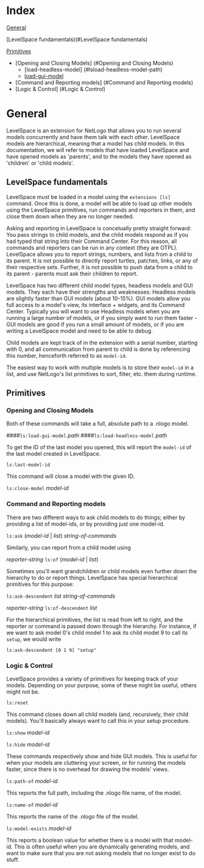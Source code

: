 # Index
[General](#general)

[LevelSpace fundamentals)(#LevelSpace fundamentals)

[Primitives](#primitives)
- [Opening and Closing Models] (#Opening and Closing Models)
    - [load-headless-model] (#lsload-headless-model-path)
    - [load-gui-model](#lsload-gui-model-path)
- [Command and Reporting models] (#Command and Reporting models)
- [Logic & Control] (#Logic & Control)

# General

LevelSpace is an extension for NetLogo that allows you to run several models concurrently and have them talk with each other. LevelSpace models are hierarchical, meaning that a model has child models. In this documentation, we will refer to models that have loaded LevelSpace and have opened models as 'parents', and to the models they have opened as 'children' or 'child models'.

## LevelSpace fundamentals

LevelSpace must be loaded in a model using the ```extensions [ls]``` command. Once this is done, a model will be able to load up other models using the LevelSpace primitives, run commands and reporters in them, and close them down when they are no longer needed.

Asking and reporting in LevelSpace is concetually pretty straight forward: You pass strings to child models, and the child models respond as if you had typed that string into their Command Center. For this reason, all commands and reporters can be run in any context (they are OTPL). LevelSpace allows you to report strings, numbers, and lists from a child to its parent. It is not possible to directly report turtles, patches, links, or any of their respective sets. Further, it is not possible to push data from a child to its parent - parents must ask their children to report.

LevelSpace has two different child model types, headless models and GUI models. They each have their strengths and weaknesses: Headless models are slightly faster than GUI models (about 10-15%). GUI models allow you full access to a model's view, its interface + widgets, and its Command Center. Typically you will want to use Headless models when you are running a large number of models, or if you simply want to run them faster - GUI models are good if you run a small amount of models, or if you are writing a LevelSpace model and need to be able to debug.

Child models are kept track of in the extension with a serial number, starting with 0, and all communication from parent to child is done by referencing this number, henceforth referred to as ```model-id```. 

The easiest way to work with multiple models is to store their ```model-id``` in a list, and use NetLogo's list primitives to sort, filter, etc. them during runtime.

## Primitives
### Opening and Closing Models

Both of these commands will take a full, absolute path to a .nlogo model.

####`ls:load-gui-model` _path_
####`ls:load-headless-model` _path_

To get the ID of the last model you opened, this will report the ```model-id``` of the last model created in LevelSpace.

`ls:last-model-id`

This command will close a model with the given ID.

`ls:close-model` _model-id_

### Command and Reporting models

There are two different ways to ask child models to do things; either by providing a list of model-ids, or by providing just one model-id.

`ls:ask` (_model-id_ | _list_) _string-of-commands_

Similarly, you can report from a child model using 

_reporter-string_ `ls:of` (_model-id_ | _list_)

Sometimes you'll want grandchildren or child models even further down the hierarchy to do or report things. LevelSpace has special hierarchical primitives for this purpose:

`ls:ask-descendent` _list_ _string-of-commands_

_reporter-string_ `ls:of-descendent` _list_

For the hierarchical primitives, the list is read from left to right, and the reporter or command is passed down through the hierarchy. For instance, if we want to ask model 0's child model 1 to ask its child model 9 to call its `setup`, we would write

`ls:ask-descendent [0 1 9] "setup"`

### Logic & Control
LevelSpace provides a variety of primitives for keeping track of your models. Depending on your purpose, some of these might be useful, others might not be.

`ls:reset`

This command closes down all child models (and, recursively, their child models). You'll basically always want to call this in your setup procedure.

`ls:show` _model-id_

`ls:hide` _model-id_

These commands respectively show and hide GUI models. This is useful for when your models are cluttering your screen, or for running the models faster, since there is no overhead for drawing the models' views.

`ls:path-of` _model-id_

This reports the full path, including the .nlogo file name, of the model.

`ls:name-of` _model-id_

This reports the name of the .nlogo file of the model.

`ls:model-exists` _model-id_

This reports a boolean value for whether there is a model with that model-id. This is often useful when you are dynamically generating models, and want to make sure that you are not asking models that no longer exist to do stuff.
